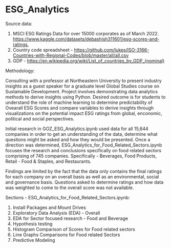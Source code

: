 # ESG_Analytics

Source data: 

1) MSCI ESG Ratings Data for over 15000 corporates as of March 2022. 
    https://www.kaggle.com/datasets/debashish311601/esg-scores-and-ratings,
2) Country code spreadsheet - https://github.com/lukes/ISO-3166-Countries-with-Regional-Codes/blob/master/all/all.csv
3) GDP - https://en.wikipedia.org/wiki/List_of_countries_by_GDP_(nominal)

Methodology:

Consulting with a professor at Northeastern University to present industry insights as a guest speaker for a graduate level Global Studies course on
Sustainable Development. Project involves demonstrating data analytics methods to derive insights using Python. Desired outcome is for students to
understand the role of machine learning to determine predictability of Ovearall ESG Scores and compare variables to derive insights through visualizations
on the potential impact ESG ratings from global, enconomic, political and social perspectives. 

Initial research in GOZ_ESG_Analytics.ipynb used data for all 15,644 companies in order to get an understanding of the data, determine what questions might
be asked and how they would be presented. Once a direction was determined, ESG_Analytics_for_Food_Related_Sectors.ipynb focuses the research and
conclusions specifically on food related sectors comprising of 745 companies.  Specifically - Beverages, Food Products, Retail - Food & Staples, and
Restaurants.

Findings are limited by the fact that the data only contains the final ratings for each company on an overall basis as well as an environmental, social and
governance basis. Questions asked to determine ratings and how data was weighted to come to the overall score was not available.


Sections - ESG_Analytics_for_Food_Related_Sectors.ipynb:

1) Install Packages and Mount Drives
2) Exploratory Data Analysis (EDA) - Overall
3) EDA for Sector focused research - Food and Beverage
4) Hypothesis testing
5) Histogram Comparison of Scores for Food related sectors
6) Line Graphs Comparisons for Food related Sectors
7) Predictive Modeling
